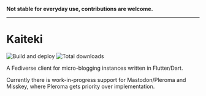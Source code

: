 **Not stable for everyday use, contributions are welcome.**

---


# Kaiteki

![Build and deploy](https://github.com/Craftplacer/kaiteki/workflows/Build%20and%20deploy/badge.svg)
![Total downloads](https://img.shields.io/github/downloads/Craftplacer/kaiteki/total)

A Fediverse client for micro-blogging instances written in Flutter/Dart.

Currently there is work-in-progress support for Mastodon/Pleroma and Misskey, where Pleroma gets priority over implementation.
